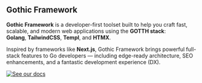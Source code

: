 ## Gothic Framework

**Gothic Framework** is a developer-first toolset built to help you craft fast, scalable, and modern web applications using the **GOTTH stack**:  
**Golang**, **TailwindCSS**, **Templ**, and **HTMX**.

Inspired by frameworks like **Next.js**, Gothic Framework brings powerful full-stack features to Go developers — including edge-ready architecture, SEO enhancements, and a fantastic development experience (DX).

[![See our docs](https://img.shields.io/badge/See_our_docs-ec4899?style=for-the-badge)](https://gothicframework.com)